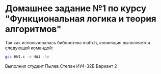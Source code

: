 # Домашнее задание №1 по курсу "Функциональная логика и теория алгоритмов"

Так как использовалась библиотека math.h, копиляция выполняется следующей командой:
```bash
gcc HW1.c -o HW1 -lm
```
Выполнил студент Пылев Степан ИУ4-32Б Вариант 2
